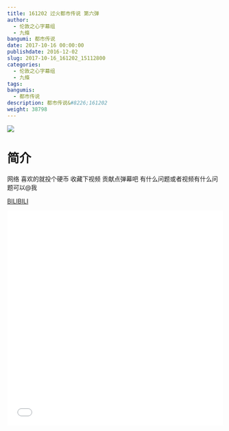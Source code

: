```yaml
---
title: 161202 过火都市传说 第六弹
author: 
  - 伦敦之心字幕组
  - 九條
bangumi: 都市传说
date: 2017-10-16 00:00:00
publishdate: 2016-12-02
slug: 2017-10-16_161202_15112800
categories: 
  - 伦敦之心字幕组
  - 九條
tags: 
bangumis: 
  - 都市传说
description: 都市传说&#8226;161202
weight: 38798
---
```


![](https://i.imgur.com/yWrAeom.jpg)

# 简介  
网络
喜欢的就投个硬币 收藏下视频 贡献点弹幕吧 有什么问题或者视频有什么问题可以@我

  [BILIBILI](https://www.bilibili.com/video/av15112800/)


<div class="vcontainer">  <iframe class='video' src="//www.bilibili.com/blackboard/player.html?aid=15112800" width="100%" height="500" frameborder="0" allowfullscreen="allowfullscreen"></iframe></div>
